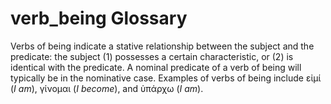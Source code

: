 # verb_being Glossary
Verbs of being indicate a stative relationship between the subject and the predicate: the subject (1) possesses a certain characteristic, or (2) is identical with the predicate. A nominal predicate of a verb of being will typically be in the nominative case. Examples of verbs of being include εἰμί (*I am*), γίνομαι (*I become*), and ὑπάρχω (*I am*).